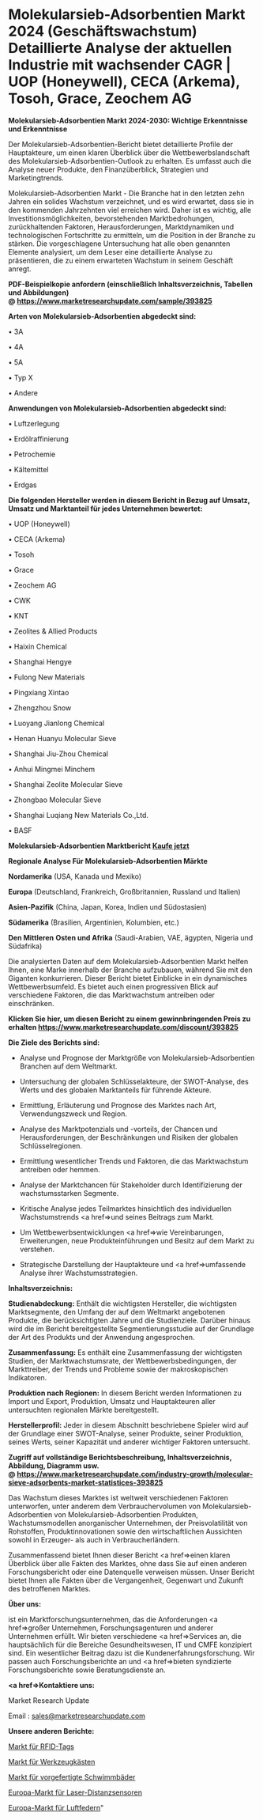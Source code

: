 # Molekularsieb-Adsorbentien Markt 2024 (Geschäftswachstum) Detaillierte Analyse der aktuellen Industrie mit wachsender CAGR | UOP (Honeywell), CECA (Arkema), Tosoh, Grace, Zeochem AG

<strong>Molekularsieb-Adsorbentien Markt 2024-2030: Wichtige Erkenntnisse und Erkenntnisse</strong>

Der Molekularsieb-Adsorbentien-Bericht bietet detaillierte Profile der Hauptakteure, um einen klaren Überblick über die Wettbewerbslandschaft des Molekularsieb-Adsorbentien-Outlook zu erhalten. Es umfasst auch die Analyse neuer Produkte, den Finanzüberblick, Strategien und Marketingtrends.

Molekularsieb-Adsorbentien Markt - Die Branche hat in den letzten zehn Jahren ein solides Wachstum verzeichnet, und es wird erwartet, dass sie in den kommenden Jahrzehnten viel erreichen wird. Daher ist es wichtig, alle Investitionsmöglichkeiten, bevorstehenden Marktbedrohungen, zurückhaltenden Faktoren, Herausforderungen, Marktdynamiken und technologischen Fortschritte zu ermitteln, um die Position in der Branche zu stärken. Die vorgeschlagene Untersuchung hat alle oben genannten Elemente analysiert, um dem Leser eine detaillierte Analyse zu präsentieren, die zu einem erwarteten Wachstum in seinem Geschäft anregt.

<strong><b>PDF-Beispielkopie anfordern (einschließlich Inhaltsverzeichnis, Tabellen und Abbildungen) @ </b></strong><strong><a href=https://www.marketresearchupdate.com/sample/393825><strong>https://www.marketresearchupdate.com/sample/393825</u></a></strong></strong>

<strong>Arten von Molekularsieb-Adsorbentien abgedeckt sind:</strong>

• 3A

• 4A

• 5A

• Typ X

• Andere

<strong>Anwendungen von Molekularsieb-Adsorbentien abgedeckt sind:</strong>

• Luftzerlegung

• Erdölraffinierung

• Petrochemie

• Kältemittel

• Erdgas

<strong>Die folgenden Hersteller werden in diesem Bericht in Bezug auf Umsatz, Umsatz und Marktanteil für jedes Unternehmen bewertet:</strong>

• UOP (Honeywell)

• CECA (Arkema)

• Tosoh

• Grace

• Zeochem AG

• CWK

• KNT

• Zeolites & Allied Products

• Haixin Chemical

• Shanghai Hengye

• Fulong New Materials

• Pingxiang Xintao

• Zhengzhou Snow

• Luoyang Jianlong Chemical

• Henan Huanyu Molecular Sieve

• Shanghai Jiu-Zhou Chemical

• Anhui Mingmei Minchem

• Shanghai Zeolite Molecular Sieve

• Zhongbao Molecular Sieve

• Shanghai Luqiang New Materials Co.,Ltd.

• BASF

<strong>Molekularsieb-Adsorbentien Marktbericht <a href=https://www.marketresearchupdate.com/buynow/393825>Kaufe jetzt</a></strong>

<strong>Regionale Analyse Für Molekularsieb-Adsorbentien Märkte</strong>

<strong>Nordamerika</strong> (USA, Kanada und Mexiko)

<strong>Europa</strong> (Deutschland, Frankreich, Großbritannien, Russland und Italien)

<strong>Asien-Pazifik</strong> (China, Japan, Korea, Indien und Südostasien)

<strong>Südamerika</strong> (Brasilien, Argentinien, Kolumbien, etc.)

<strong>Den Mittleren</strong> <strong>Osten und Afrika</strong> (Saudi-Arabien, VAE, ägypten, Nigeria und Südafrika)

Die analysierten Daten auf dem Molekularsieb-Adsorbentien Markt helfen Ihnen, eine Marke innerhalb der Branche aufzubauen, während Sie mit den Giganten konkurrieren. Dieser Bericht bietet Einblicke in ein dynamisches Wettbewerbsumfeld. Es bietet auch einen progressiven Blick auf verschiedene Faktoren, die das Marktwachstum antreiben oder einschränken.

<strong>Klicken Sie hier, um diesen Bericht zu einem gewinnbringenden Preis zu erhalten
</strong><strong><a href=https://www.marketresearchupdate.com/discount/393825>https://www.marketresearchupdate.com/discount/393825</b></u></strong></a>

<strong>Die Ziele des Berichts sind:</strong>

- Analyse und Prognose der Marktgröße von Molekularsieb-Adsorbentien Branchen auf dem Weltmarkt.

- Untersuchung der globalen Schlüsselakteure, der SWOT-Analyse, des Werts und des globalen Marktanteils für führende Akteure.

- Ermittlung, Erläuterung und Prognose des Marktes nach Art, Verwendungszweck und Region.

- Analyse des Marktpotenzials und -vorteils, der Chancen und Herausforderungen, der Beschränkungen und Risiken der globalen Schlüsselregionen.

- Ermittlung wesentlicher Trends und Faktoren, die das Marktwachstum antreiben oder hemmen.

- Analyse der Marktchancen für Stakeholder durch Identifizierung der wachstumsstarken Segmente.

- Kritische Analyse jedes Teilmarktes hinsichtlich des individuellen Wachstumstrends <a href=>und</a> seines Beitrags zum Markt.

- Um Wettbewerbsentwicklungen <a href=>wie</a> Vereinbarungen, Erweiterungen, neue Produkteinführungen und Besitz auf dem Markt zu verstehen.

- Strategische Darstellung der Hauptakteure und <a href=>umfas</a>sende Analyse ihrer Wachstumsstrategien.

<strong>Inhaltsverzeichnis:</strong>

<strong>Studienabdeckung:</strong> Enthält die wichtigsten Hersteller, die wichtigsten Marktsegmente, den Umfang der auf dem Weltmarkt angebotenen Produkte, die berücksichtigten Jahre und die Studienziele. Darüber hinaus wird die im Bericht bereitgestellte Segmentierungsstudie auf der Grundlage der Art des Produkts und der Anwendung angesprochen.

<strong>Zusammenfassung:</strong> Es enthält eine Zusammenfassung der wichtigsten Studien, der Marktwachstumsrate, der Wettbewerbsbedingungen, der Markttreiber, der Trends und Probleme sowie der makroskopischen Indikatoren.

<strong>Produktion nach Regionen:</strong> In diesem Bericht werden Informationen zu Import und Export, Produktion, Umsatz und Hauptakteuren aller untersuchten regionalen Märkte bereitgestellt.

<strong>Herstellerprofil:</strong> Jeder in diesem Abschnitt beschriebene Spieler wird auf der Grundlage einer SWOT-Analyse, seiner Produkte, seiner Produktion, seines Werts, seiner Kapazität und anderer wichtiger Faktoren untersucht.

<strong><b>Zugriff auf vollständige Berichtsbeschreibung, Inhaltsverzeichnis, Abbildung, Diagramm usw. @ </b></strong><strong><a href=https://www.marketresearchupdate.com/industry-growth/molecular-sieve-adsorbents-market-statistices-393825>https://www.marketresearchupdate.com/industry-growth/molecular-sieve-adsorbents-market-statistices-393825</a></strong>

Das Wachstum dieses Marktes ist weltweit verschiedenen Faktoren unterworfen, unter anderem dem Verbrauchervolumen von Molekularsieb-Adsorbentien von Molekularsieb-Adsorbentien Produkten, Wachstumsmodellen anorganischer Unternehmen, der Preisvolatilität von Rohstoffen, Produktinnovationen sowie den wirtschaftlichen Aussichten sowohl in Erzeuger- als auch in Verbraucherländern.

Zusammenfassend bietet Ihnen dieser Bericht <a href=>einen</a> klaren Überblick über alle Fakten des Marktes, ohne dass Sie auf einen anderen Forschungsbericht oder eine Datenquelle verweisen müssen. Unser Bericht bietet Ihnen alle Fakten über die Vergangenheit, Gegenwart und Zukunft des betroffenen Marktes.

<strong>Über uns:</strong>

 ist ein Marktforschungsunternehmen, das die Anforderungen <a href=>großer</a> Unternehmen, Forschungsagenturen und anderer Unternehmen erfüllt. Wir bieten verschiedene <a href=>Services</a> an, die hauptsächlich für die Bereiche Gesundheitswesen, IT und CMFE konzipiert sind. Ein wesentlicher Beitrag dazu ist die Kundenerfahrungsforschung. Wir passen auch Forschungsberichte an und <a href=>bieten</a> syndizierte Forschungsberichte sowie Beratungsdienste an.

<strong><a href=>Kontaktiere uns:</a></strong>

Market Research Update

Email : sales@marketresearchupdate.com

<strong>Unsere anderen Berichte:</strong>

<a href=https://www.linkedin.com/pulse/rfid-tags-market-livestock-management-2023>Markt für RFID-Tags</a>

<a href=https://www.linkedin.com/pulse/tool-boxes-market-analysis-segment-region-growth>Markt für Werkzeugkästen</a>

<a href=https://www.linkedin.com/pulse/prefabricated-swimming-pools-market-sizing-up-anticipating>Markt für vorgefertigte Schwimmbäder</a>

<a href=https://www.linkedin.com/pulse/europe-laser-distance-sensors-market>Europa-Markt für Laser-Distanzsensoren</a>

<a href=https://www.linkedin.com/pulse/europe-air-springs-market-2023-usd-explained-effective>Europa-Markt für Luftfedern</a>"
